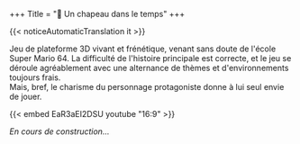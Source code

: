 +++
Title = "🎩 Un chapeau dans le temps"
+++

{{< noticeAutomaticTranslation it >}}



Jeu de plateforme 3D vivant et frénétique, venant sans doute de l'école Super Mario 64. La difficulté de l'histoire principale est correcte, et le jeu se déroule agréablement avec une alternance de thèmes et d'environnements toujours frais.  
Mais, bref, le charisme du personnage protagoniste donne à lui seul envie de jouer.

{{< embed EaR3aEI2DSU youtube "16:9" >}}

_En cours de construction..._
